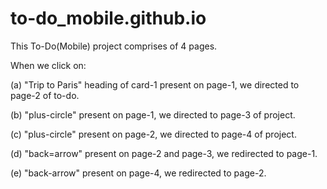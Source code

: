 # to-do_mobile.github.io
This To-Do(Mobile) project comprises of 4 pages.

When we click on:

(a) "Trip to Paris" heading of card-1 present on page-1, we directed to page-2 of to-do.

(b) "plus-circle" present on page-1, we directed to page-3 of project.

(c) "plus-circle" present on page-2, we directed to page-4 of project.

(d) "back=arrow" present on page-2 and page-3, we redirected to page-1.

(e) "back-arrow" present on page-4, we redirected to page-2.
